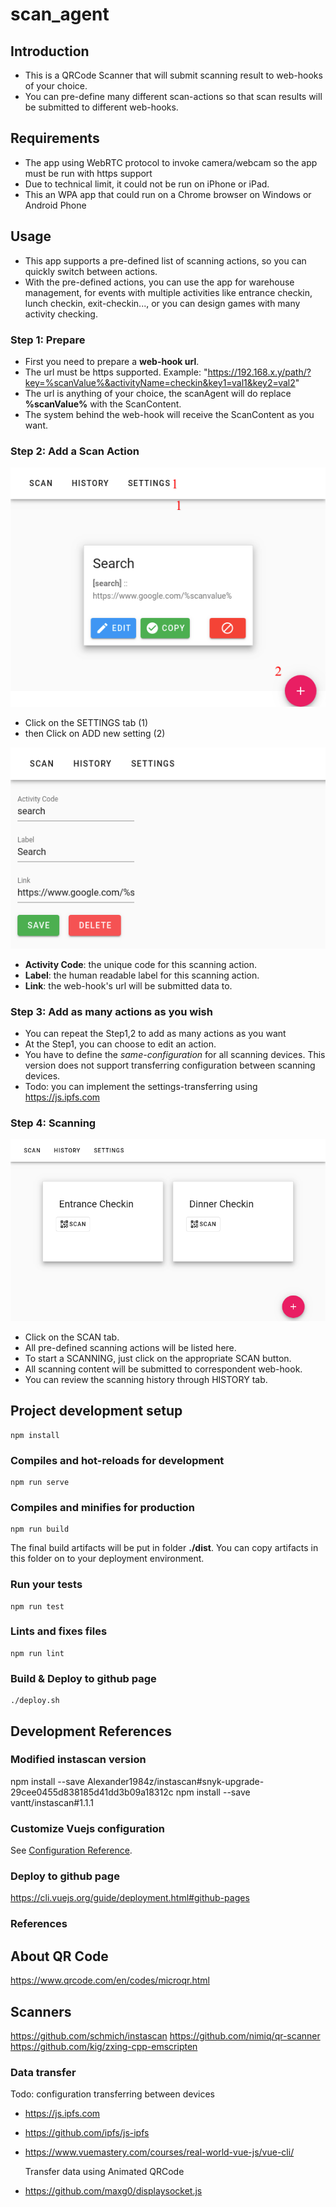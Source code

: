 # scan_agent

## Introduction
- This is a QRCode Scanner that will submit scanning result to web-hooks of your choice.
- You can pre-define many different scan-actions so that scan results will be submitted to different web-hooks.

## Requirements
- The app using WebRTC protocol to invoke camera/webcam so the app must be run with https support
- Due to technical limit, it could not be run on iPhone or iPad.
- This an WPA app that could run on a Chrome browser on Windows or Android Phone

## Usage
- This app supports a pre-defined list of scanning actions, so you can quickly switch between actions.
- With the pre-defined actions, you can use the app for warehouse management, for events with multiple activities like entrance checkin, lunch checkin, exit-checkin..., or you can design games with many activity checking.  

### Step 1: Prepare
- First you need to prepare a **web-hook url**.
- The url must be https supported.
  Example: "https://192.168.x.y/path/?key=%scanValue%&activityName=checkin&key1=val1&key2=val2"
- The url is anything of your choice, the scanAgent will do replace **%scanValue%** with the ScanContent.
- The system behind the web-hook will receive the ScanContent as you want.  

### Step 2: Add a Scan Action

![alt text](https://raw.githubusercontent.com/vantt/vueScanAgent/master/document/images/screen_settings.png)
- Click on the SETTINGS tab (1)
- then Click on ADD new setting (2)

![alt text](https://raw.githubusercontent.com/vantt/vueScanAgent/master/document/images/screen_edit.png)
- **Activity Code**: the unique code for this scanning action.  
- **Label**: the human readable label for this scanning action. 
- **Link**: the web-hook's url will be submitted data to.

### Step 3: Add as many actions as you wish
- You can repeat the Step1,2 to add as many actions as you want
- At the Step1, you can choose to edit an action.
- You have to define the *same-configuration* for all scanning devices. This version does not support transferring configuration between scanning devices.
- Todo: you can implement the settings-transferring using https://js.ipfs.com

### Step 4: Scanning
![alt text](https://raw.githubusercontent.com/vantt/vueScanAgent/master/document/images/screen_dashboard.png)
- Click on the SCAN tab.
- All pre-defined scanning actions will be listed here.
- To start a SCANNING, just click on the appropriate SCAN button.
- All scanning content will be submitted to correspondent web-hook.
- You can review the scanning history through HISTORY tab.

## Project development setup
```
npm install
```

### Compiles and hot-reloads for development
```
npm run serve
```

### Compiles and minifies for production
```
npm run build
```

The final build artifacts will be put in folder **./dist**.
You can copy artifacts in this folder on to your deployment environment.

### Run your tests
```
npm run test
```

### Lints and fixes files
```
npm run lint
```

### Build & Deploy to github page
```
./deploy.sh
```

## Development References
### Modified instascan version
npm install --save Alexander1984z/instascan#snyk-upgrade-29cee0455d838185d41dd3b09a18312c
npm install --save vantt/instascan#1.1.1


### Customize Vuejs configuration
See [Configuration Reference](https://cli.vuejs.org/config/).

### Deploy to github page
https://cli.vuejs.org/guide/deployment.html#github-pages

### References
## About QR Code
https://www.qrcode.com/en/codes/microqr.html

## Scanners
https://github.com/schmich/instascan
https://github.com/nimiq/qr-scanner
https://github.com/kig/zxing-cpp-emscripten


### Data transfer
Todo: configuration transferring between devices
- https://js.ipfs.com
- https://github.com/ipfs/js-ipfs
- https://www.vuemastery.com/courses/real-world-vue-js/vue-cli/

  Transfer data using Animated QRCode
- https://github.com/maxg0/displaysocket.js
